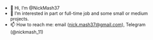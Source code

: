 - 👋 Hi, I’m @NickMash37
- 👀 I’m interested in part or full-time job and some small or medium projects.
- 📫 How to reach me: email (nick.mash37@gmail.com), Telegram (@nickmash_11)

<!---
NickMash37/NickMash37 is a ✨ special ✨ repository because its `README.md` (this file) appears on your GitHub profile.
You can click the Preview link to take a look at your changes.
--->
